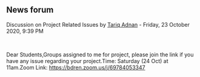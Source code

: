 <h2>News forum</h2><a href="https://moodle.cse.buet.ac.bd/user/view.php?id=1530&course=483"></a>
Discussion on Project Related Issues
by <a href="https://moodle.cse.buet.ac.bd/user/view.php?id=1530&course=483">Tariq Adnan</a> - Friday, 23 October 2020, 9:39 PM


 

Dear Students,Groups assigned to me for project, please join the link if you have any issue regarding your project.Time: Saturday (24 Oct) at 11am.Zoom Link: https://bdren.zoom.us/j/69784053347<br />






